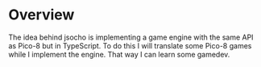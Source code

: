 # Overview

The idea behind jsocho is implementing a game engine with the same API as Pico-8 but in TypeScript.
To do this I will translate some Pico-8 games while I implement the engine. That way I can learn some gamedev.

